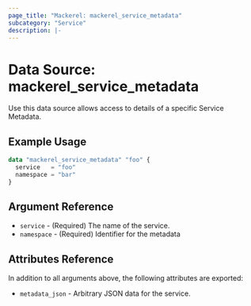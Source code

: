 ```yaml
---
page_title: "Mackerel: mackerel_service_metadata"
subcategory: "Service"
description: |-
---
```


# Data Source: mackerel_service_metadata

Use this data source allows access to details of a specific Service Metadata.  

## Example Usage

```terraform
data "mackerel_service_metadata" "foo" {
  service   = "foo"
  namespace = "bar"
}
```

## Argument Reference

* `service` - (Required) The name of the service.
* `namespace` - (Required) Identifier for the metadata

## Attributes Reference

In addition to all arguments above, the following attributes are exported:

* `metadata_json` - Arbitrary JSON data for the service.
